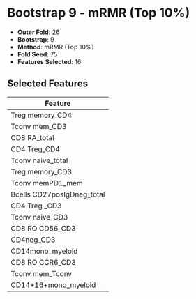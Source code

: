 # Bootstrap 9 - mRMR (Top 10%)

- **Outer Fold**: 26
- **Bootstrap**: 9
- **Method**: mRMR (Top 10%)
- **Fold Seed**: 75
- **Features Selected**: 16

## Selected Features

| Feature |
|---------|
| Treg memory_CD4 |
| Tconv mem_CD3 |
| CD8 RA_total |
| CD4 Treg_CD4 |
| Tconv naive_total |
| Treg memory_CD3 |
| Tconv memPD1_mem |
| Bcells CD27posIgDneg_total |
| CD4 Treg _CD3 |
| Tconv naive_CD3 |
| CD8 RO CD56_CD3 |
| CD4neg_CD3 |
| CD14mono_myeloid |
| CD8 RO CCR6_CD3 |
| Tconv mem_Tconv |
| CD14+16+mono_myeloid |
